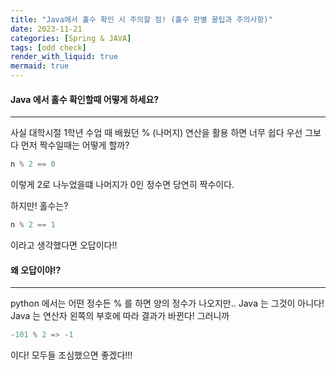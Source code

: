 ```yaml
---
title: "Java에서 홀수 확인 시 주의할 점! (홀수 판별 꿀팁과 주의사항)"
date: 2023-11-21
categories: [Spring & JAVA]
tags: [odd check]
render_with_liquid: true
mermaid: true
---
```

#### Java 에서 홀수 확인할때 어떻게 하세요?
---
사실 대학시절 1학년 수업 때 배웠던 % (나머지) 연산을 활용 하면 너무 쉽다
우선 그보다 먼저 짝수일때는 어떻게 할까?
```java
n % 2 == 0
```
이렇게 2로 나누었을떄 나머지가 0인 정수면 당연히 짝수이다.

하지만! 홀수는?
```java
n % 2 == 1
```
이라고 생각했다면 오답이다!!

#### 왜 오답이야!?
---
python 에서는 어떤 정수든 % 를 하면 양의 정수가 나오지만.. Java 는 그것이 아니다!
Java 는 연산자 왼쪽의 부호에 따라 결과가 바뀐다! 그러니까
```java
-101 % 2 => -1
```
이다! 모두들 조심했으면 좋겠다!!!